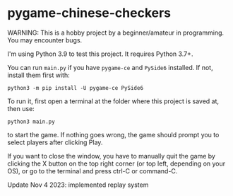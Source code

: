 # pygame-chinese-checkers

WARNING: This is a hobby project by a beginner/amateur in programming. You may encounter bugs.

I'm using Python 3.9 to test this project. It requires Python 3.7+.

You can run `main.py` if you have `pygame-ce` and `PySide6` installed.
If not, install them first with:
```
python3 -m pip install -U pygame-ce PySide6
```

To run it, first open a terminal at the folder where this project is saved at, then use:
```
python3 main.py
```
to start the game. If nothing goes wrong, the game should prompt you to select players after clicking Play.

If you want to close the window, you have to manually quit the game by clicking the X button on the top right corner (or top left, depending on your OS), or go to the terminal and press ctrl-C or command-C.

Update Nov 4 2023: implemented replay system
